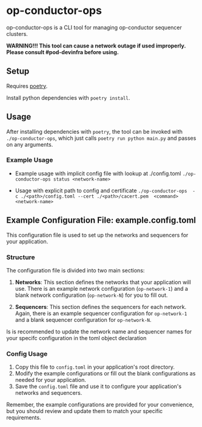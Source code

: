 # op-conductor-ops

op-conductor-ops is a CLI tool for managing op-conductor sequencer clusters.

**WARNING!!! This tool can cause a network outage if used improperly. Please consult #pod-devinfra before using.**

## Setup

Requires [poetry](https://github.com/python-poetry/poetry).

Install python dependencies with `poetry install`.

## Usage

After installing dependencies with `poetry`, the tool can be invoked with `./op-conductor-ops`,
which just calls `poetry run python main.py` and passes on any arguments.

### Example Usage

* Example usage with implicit config file with lookup at ./config.toml
```./op-conductor-ops status <network-name>```

* Usage with explicit path to config and certificate
```./op-conductor-ops  -c ./<path>/config.toml --cert ./<path>/cacert.pem  <command> <network-name>```

## Example Configuration File: example.config.toml

This configuration file is used to set up the networks and sequencers for your application.

### Structure

The configuration file is divided into two main sections:

1. **Networks**: This section defines the networks that your application will use. There is an example network configuration (`op-network-1`) and a blank network configuration (`op-network-N`) for you to fill out.

2. **Sequencers**: This section defines the sequencers for each network. Again, there is an example sequencer configuration for `op-network-1` and a blank sequencer configuration for `op-network-N`.

Is is recommended to update the network name and sequencer names for your specifc configuration in the toml object declaration

### Config Usage

1. Copy this file to `config.toml` in your application's root directory.
2. Modify the example configurations or fill out the blank configurations as needed for your application.
3. Save the `config.toml` file and use it to configure your application's networks and sequencers.

Remember, the example configurations are provided for your convenience, but you should review and update them to match your specific requirements.
